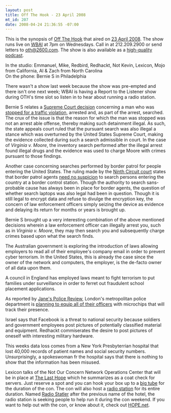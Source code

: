 ```yaml
--- 
layout: post
title: Off The Hook - 23 April 2008
mt_id: 207
date: 2008-04-24 21:36:55 -07:00
---
```

This is the synopsis of [Off The Hook](http://www.2600.com/offthehook) that aired on [23 April 2008](http://www.2600.com/offthehook/2008/0408.html).  The show runs live on [WBAI](http://www.wbai.org) at 7pm on Wednesdays.  Call in at 212.209.2900 or send letters to [oth@2600.com](mailto:oth@2600.com).  The show is also available as a [high-quality podcast](http://www.2600.com/news/view/article/2509).

In the studio: Emmanuel, Mike, Redbird, Redhackt, Not Kevin, Lexicon, Mojo from California, Al & Zach from North Carolina<br />
On the phone: Bernie S in Philadelphia

There wasn't a show last week because the show was pre-empted and there isn't one next week; WBAI is having a Report to the Listener show during OTH's time slot so listen in to hear about running a radio station.

Bernie S relates a [Supreme Court decision](http://www.scotusblog.com/wp/court-rules-on-police-search/) concerning a man who was [stopped for a traffic violation](http://www.scotuswiki.com/index.php?title=Virginia_v._Moore), arrested and, as part of the arrest, searched.  The crux of the issue is that the reason for which the man was stopped was not an arrest able offense, thereby making such detainment illegal.  As such, the state appeals court ruled that the pursuant search was also illegal a stance which was overturned by the United States Supreme Court, making the evidence collected during such a search admissible in court.  In the case of <em>Virginia v. Moore</em>, the inventory search performed after the illegal arrest found illegal drugs and the evidence was used to charge Moore with crimes pursuant to those findings.

Another case concerning searches performed by border patrol for people entering the United States.  The ruling made by the [Ninth Circuit court](http://en.wikipedia.org/wiki/United_States_Court_of_Appeals_for_the_Ninth_Circuit) states that border patrol agents [need no suspicion](http://www.computerworld.com/action/article.do?command=viewArticleBasic&taxonomyName=mobile_and_wireless&articleId=9079738&taxonomyId=15&intsrc=kc_top) to search persons entering the country at a border control station.  Though the authority to search sans-probable cause has always been in place for border agents, the question of whether search laptops was also legal had been in question.  Though it is still legal to encrypt data and refuse to divulge the encryption key, the concern of law enforcement officers simply seizing the device as evidence and delaying its return for months or years is brought up.

Bernie S brought up a very interesting combination of the above mentioned decisions wherein a law enforcement officer can illegally arrest you, such as in <em>Virginia v. Moore</em>, they may then search you and subsequently charge crimes based upon what the search finds.

The Australian government is exploring the introduction of laws allowing employers to read all of their employee's company email in order to prevent cyber terrorism.  In the United States, this is already the case since the owner of the network and computers, the employer, is the de-facto owner of all data upon them.

A council in England has employed laws meant to fight terrorism to put families under surveillance in order to ferret out fraudulent school placement applications.

As reported by [Jane's Police Review](http://www.policereview.com/public/jpr/index.html), London's metropolitan police department is [planning to equip all of their officers](http://www.dailymail.co.uk/pages/live/articles/news/news.html?in_article_id=558597&in_page_id=1770) with microchips that will track their presence.

Israel says that Facebook is a threat to national security because soldiers and government employees post pictures of potentially classified material and equipment.  Redhackt commiserates the desire to post pictures of oneself with interesting military hardware.

This weeks data loss comes from a New York Presbyterrian hospital that lost 40,000 records of patient names and social security numbers.  Unsurprisingly, a spokeswoman fr the hospital says that there is nothing to show that the information has been misused.

Lexicon talks of the Not Our Concern Network Operations Center that will be in place at [The Last Hope](http://www.thelasthope.org/) which he summarizes as a coat check for servers.  Just reserve a spot and you can hook your box up to a [big tube](http://youtube.com/watch?v=f99PcP0aFNE) for the duration of the con.  The con will also host a [radio station](http://wiki.hope.net/index.php/HOPE_RADIO) for its entire duration.  Named [Radio Statler](http://radio.hope.net/) after the previous name of the hotel, the radio station is seeking people to help run it during the con weekend.  If you want to help out with the con, or know about it, check out [HOPE.net](http://hope.net).
